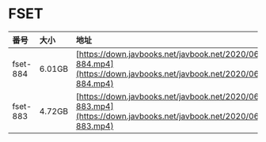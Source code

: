 # FSET

| 番号 | 大小 | 地址 |
| :--- | :--- | :--- |
| fset-884 | 6.01GB | [https://down.javbooks.net/javbook.net/2020/06/25/fset-884.mp4](https://down.javbooks.net/javbook.net/2020/06/25/fset-884.mp4) |
| fset-883 | 4.72GB | [https://down.javbooks.net/javbook.net/2020/06/25/fset-883.mp4](https://down.javbooks.net/javbook.net/2020/06/25/fset-883.mp4) |


